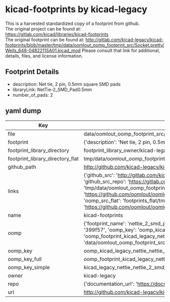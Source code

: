 # kicad-footprints by kicad-legacy  
This is a harvested standardized copy of a footprint from github.  
The original project can be found at:  
https://gitlab.com/kicad/libraries/kicad-footprints  
The original footprint can be found at:
http://gitlab.com/kicad-legacy/kicad-footprints/blob/master/tmp/data/oomlout_oomp_footprint_src/Socket.pretty/Wells_648-0482211SA01.kicad_mod
Please consult that link for additional, details, files, and license information.  
## Footprint Details
* description: Net tie, 2 pin, 0.5mm square SMD pads  
* libraryLink: NetTie-2_SMD_Pad0.5mm  
* number_of_pads: 2  
## yaml dump  
| Key | Value |  
| --- | --- |  
| file | data/oomlout_oomp_footprint_src/kicad-footprints/NetTie.pretty/NetTie-2_SMD_Pad0.5mm.kicad_mod |  
| footprint | {'description': 'Net tie, 2 pin, 0.5mm square SMD pads', 'libraryLink': 'NetTie-2_SMD_Pad0.5mm', 'number_of_pads': 2} |  
| footprint_library_directory | footprint_library_owner/kicad-legacy_kicad-footprints |  
| footprint_library_directory_flat | tmp/data/oomlout_oomp_footprint_src/footprints_flat/kicad_legacy_nettie_nettie_2_smd_pad0_5mm/working |  
| github_path | http://github.com/kicad-legacy/kicad-footprints/blob/master/tmp/data/oomlout_oomp_footprint_src/NetTie.pretty/NetTie-2_SMD_Pad0.5mm.kicad_mod |  
| links | {'github_src': 'http://gitlab.com/kicad-legacy/kicad-footprints/blob/master/tmp/data/oomlout_oomp_footprint_src/Socket.pretty/Wells_648-0482211SA01.kicad_mod', 'github_src_repo': 'https://gitlab.com/kicad/libraries/kicad-footprints', 'oomp_bot': 'tmp/data/oomlout_oomp_footprint_src/footprints/kicad_legacy_nettie_nettie_2_smd_pad0_5mm/working', 'oomp_bot_github': 'https://github.com/oomlout/oomlout_oomp_footprint_bot/tree/main/tmp/data/oomlout_oomp_footprint_src/footprints/kicad_legacy_nettie_nettie_2_smd_pad0_5mm/working', 'oomp_src_flat': 'footprints_flat/tmp/data/oomlout_oomp_footprint_src/footprints_flat/kicad_legacy_nettie_nettie_2_smd_pad0_5mm/working', 'oomp_src_flat_github': 'https://github.com/oomlout/oomlout_oomp_footprint_src/tree/main/tmp/data/oomlout_oomp_footprint_src/footprints_flat/kicad_legacy_nettie_nettie_2_smd_pad0_5mm/working'} |  
| name | kicad-footprints |  
| oomp | {'footprint_name': 'nettie_2_smd_pad0_5mm', 'library_name': 'nettie', 'md5': '399f57c8ba75a4f3b41d82ee917888eb', 'md5_10': '399f57c8ba', 'md5_5': '399f5', 'md5_6': '399f57', 'oomp_key': 'oomp_kicad_legacy_nettie_nettie_2_smd_pad0_5mm', 'oomp_key_extra': 'oomp_footprint_kicad_legacy_nettie_nettie_2_smd_pad0_5mm', 'oomp_key_full': 'oomp_footprint_kicad_legacy_nettie_nettie_2_smd_pad0_5mm_399f57', 'oomp_key_simple': 'kicad_legacy_nettie_nettie_2_smd_pad0_5mm', 'original_filename': 'data/oomlout_oomp_footprint_src/kicad-footprints/NetTie.pretty/NetTie-2_SMD_Pad0.5mm.kicad_mod', 'owner_name': 'kicad_legacy'} |  
| oomp_key | oomp_kicad_legacy_nettie_nettie_2_smd_pad0_5mm |  
| oomp_key_full | oomp_footprint_kicad_legacy_nettie_nettie_2_smd_pad0_5mm |  
| oomp_key_simple | kicad_legacy_nettie_nettie_2_smd_pad0_5mm |  
| owner | kicad-legacy |  
| repo | {'documentation_url': 'https://docs.github.com/rest/repos/repos#get-a-repository', 'message': 'Not Found'} |  
| url | http://github.com/kicad-legacy/kicad-footprints |  

